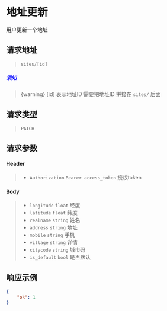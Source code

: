 # 地址更新

用户更新一个地址

## 请求地址

> `sites/[id]`

##### <font color="blue">须知</font>

> {warning} [id] 表示地址ID 需要把地址ID 拼接在 `sites/` 后面

## 请求类型

> `PATCH`

## 请求参数

#### Header

> - `Authorization` `Bearer access_token` 授权token

#### Body

> - `longitude` `float` 经度
> - `latitude` `float` 纬度
> - `realname` `string` 姓名
> - `address` `string` 地址
> - `mobile` `string` 手机
> - `village` `string` 详情
> - `citycode` `string` 城市码
> - `is_default` `bool` 是否默认

## 响应示例

```json
{
    "ok": 1
}
```

